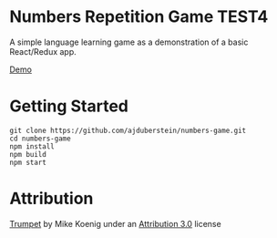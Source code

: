 Numbers Repetition Game
TEST4
=====

A simple language learning game as a demonstration of a basic React/Redux app.

[Demo](https://numbersgame.herokuapp.com)

# Getting Started

```
git clone https://github.com/ajduberstein/numbers-game.git
cd numbers-game
npm install
npm build
npm start
```

# Attribution

[Trumpet](http://soundbible.com/1003-Ta-Da.html) by Mike Koenig 
under an [Attribution 3.0](https://creativecommons.org/licenses/by/3.0/us/legalcode) license
